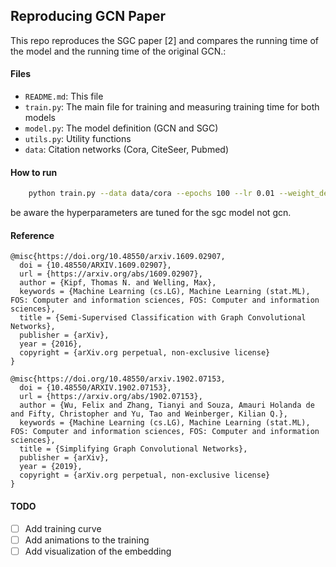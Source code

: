 ## Reproducing GCN Paper

This repo reproduces the SGC paper [2] and compares the running time of the model and the running time of the original GCN.:

#### Files
- `README.md`: This file
- `train.py`: The main file for training and measuring training time for both models
- `model.py`: The model definition (GCN and SGC)
- `utils.py`: Utility functions
- `data`: Citation networks (Cora, CiteSeer, Pubmed)

#### How to run

```bash
    python train.py --data data/cora --epochs 100 --lr 0.01 --weight_decay 0.0005
```
be aware the hyperparameters are tuned for the sgc model not gcn.


#### Reference
```
@misc{https://doi.org/10.48550/arxiv.1609.02907,
  doi = {10.48550/ARXIV.1609.02907},
  url = {https://arxiv.org/abs/1609.02907},
  author = {Kipf, Thomas N. and Welling, Max},
  keywords = {Machine Learning (cs.LG), Machine Learning (stat.ML), FOS: Computer and information sciences, FOS: Computer and information sciences},
  title = {Semi-Supervised Classification with Graph Convolutional Networks},
  publisher = {arXiv},
  year = {2016}, 
  copyright = {arXiv.org perpetual, non-exclusive license}
}

@misc{https://doi.org/10.48550/arxiv.1902.07153,
  doi = {10.48550/ARXIV.1902.07153},
  url = {https://arxiv.org/abs/1902.07153},
  author = {Wu, Felix and Zhang, Tianyi and Souza, Amauri Holanda de and Fifty, Christopher and Yu, Tao and Weinberger, Kilian Q.},
  keywords = {Machine Learning (cs.LG), Machine Learning (stat.ML), FOS: Computer and information sciences, FOS: Computer and information sciences},
  title = {Simplifying Graph Convolutional Networks},
  publisher = {arXiv},
  year = {2019},
  copyright = {arXiv.org perpetual, non-exclusive license}
}
```

#### TODO
- [ ] Add training curve
- [ ] Add animations to the training
- [ ] Add visualization of the embedding
